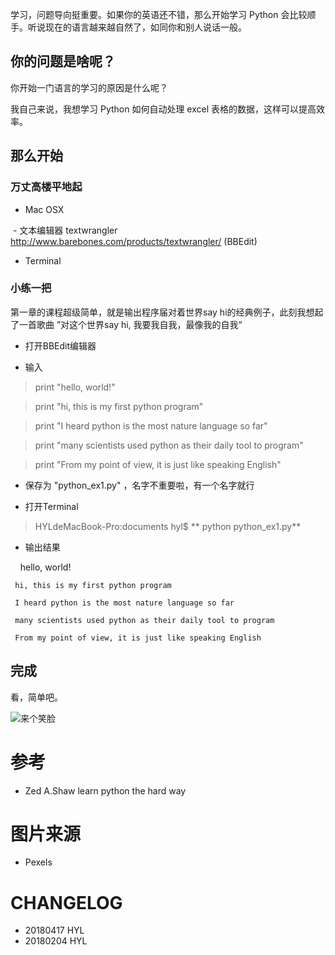 
学习，问题导向挺重要。如果你的英语还不错，那么开始学习 Python 会比较顺手。听说现在的语言越来越自然了，如同你和别人说话一般。


## 你的问题是啥呢？ 

你开始一门语言的学习的原因是什么呢？

我自己来说，我想学习 Python 如何自动处理 excel 表格的数据，这样可以提高效率。

## 那么开始

### 万丈高楼平地起

- Mac OSX 

  - 文本编辑器 textwrangler http://www.barebones.com/products/textwrangler/ (BBEdit)
  - Terminal 

### 小练一把

第一章的课程超级简单，就是输出程序届对着世界say hi的经典例子，此刻我想起了一首歌曲 ”对这个世界say hi, 我要我自我，最像我的自我“

- 打开BBEdit编辑器

- 输入
> print "hello, world!"

> print "hi, this is my first python program"

> print "I heard python is the most nature language so far"

> print "many scientists used python as their daily tool to program"

> print "From my point of view, it is just like speaking English"

- 保存为 "python_ex1.py" ，名字不重要啦，有一个名字就行

- 打开Terminal

> HYLdeMacBook-Pro:documents hyl$ ** python python_ex1.py**

- 输出结果

>
     hello, world!
     
     hi, this is my first python program
     
     I heard python is the most nature language so far
     
     many scientists used python as their daily tool to program
     
     From my point of view, it is just like speaking English
     
    

## 完成

看，简单吧。

![来个笑脸](https://images.pexels.com/photos/160739/smilies-bank-sit-rest-160739.jpeg?cs=srgb&dl=blur-chair-cheerful-160739.jpg&fm=jpg)

# 参考

- Zed A.Shaw learn python the hard way

# 图片来源

- Pexels

# CHANGELOG

- 20180417 HYL
- 20180204 HYL


